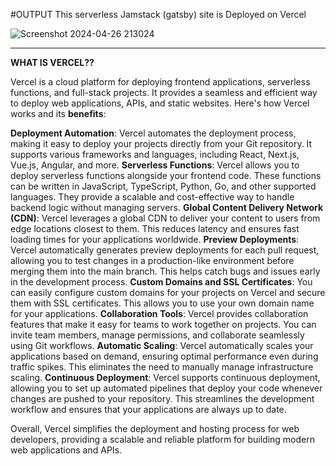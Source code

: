 #OUTPUT
This serverless Jamstack (gatsby) site is Deployed on Vercel

![Screenshot 2024-04-26 213024](https://github.com/Hasibwajid/DevOops-Course/assets/72168225/7cc37cbf-819d-4248-bda9-e864d4a865f0)

----------------------------------------------------------------------------------------------------------
**WHAT IS VERCEL??**

Vercel is a cloud platform for deploying frontend applications, serverless functions, and full-stack projects. It provides a seamless and efficient way to deploy web applications, APIs, and static websites. Here's how Vercel works and its **benefits**:

**Deployment Automation**: Vercel automates the deployment process, making it easy to deploy your projects directly from your Git repository. It supports various frameworks and languages, including React, Next.js, Vue.js, Angular, and more.
**Serverless Functions**: Vercel allows you to deploy serverless functions alongside your frontend code. These functions can be written in JavaScript, TypeScript, Python, Go, and other supported languages. They provide a scalable and cost-effective way to handle backend logic without managing servers.
**Global Content Delivery Network (CDN)**: Vercel leverages a global CDN to deliver your content to users from edge locations closest to them. This reduces latency and ensures fast loading times for your applications worldwide.
**Preview Deployments**: Vercel automatically generates preview deployments for each pull request, allowing you to test changes in a production-like environment before merging them into the main branch. This helps catch bugs and issues early in the development process.
**Custom Domains and SSL Certificates**: You can easily configure custom domains for your projects on Vercel and secure them with SSL certificates. This allows you to use your own domain name for your applications.
**Collaboration Tools**: Vercel provides collaboration features that make it easy for teams to work together on projects. You can invite team members, manage permissions, and collaborate seamlessly using Git workflows.
**Automatic Scaling**: Vercel automatically scales your applications based on demand, ensuring optimal performance even during traffic spikes. This eliminates the need to manually manage infrastructure scaling.
**Continuous Deployment**: Vercel supports continuous deployment, allowing you to set up automated pipelines that deploy your code whenever changes are pushed to your repository. This streamlines the development workflow and ensures that your applications are always up to date.

Overall, Vercel simplifies the deployment and hosting process for web developers, providing a scalable and reliable platform for building modern web applications and APIs.






